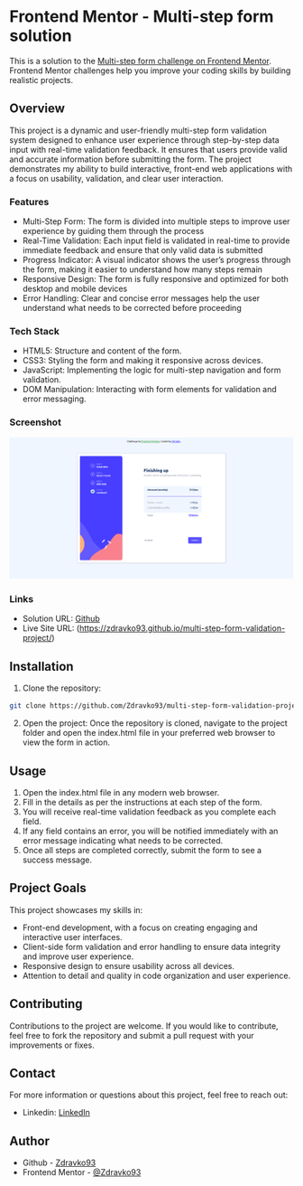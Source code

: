 # Frontend Mentor - Multi-step form solution

This is a solution to the [Multi-step form challenge on Frontend Mentor](https://www.frontendmentor.io/challenges/multistep-form-YVAnSdqQBJ). Frontend Mentor challenges help you improve your coding skills by building realistic projects.

## Overview

This project is a dynamic and user-friendly multi-step form validation system designed to enhance user experience through step-by-step data input with real-time validation feedback. It ensures that users provide valid and accurate information before submitting the form. The project demonstrates my ability to build interactive, front-end web applications with a focus on usability, validation, and clear user interaction.

### Features

- Multi-Step Form: The form is divided into multiple steps to improve user experience by guiding them through the process
- Real-Time Validation: Each input field is validated in real-time to provide immediate feedback and ensure that only valid data is submitted
- Progress Indicator: A visual indicator shows the user’s progress through the form, making it easier to understand how many steps remain
- Responsive Design: The form is fully responsive and optimized for both desktop and mobile devices
- Error Handling: Clear and concise error messages help the user understand what needs to be corrected before proceeding

### Tech Stack

- HTML5: Structure and content of the form.
- CSS3: Styling the form and making it responsive across devices.
- JavaScript: Implementing the logic for multi-step navigation and form validation.
- DOM Manipulation: Interacting with form elements for validation and error messaging.

### Screenshot

![Multi-step-form-validation](/multi-step-form.png)

### Links

- Solution URL: [Github](https://github.com/Zdravko93/multi-step-form-validation-project)
- Live Site URL: (https://zdravko93.github.io/multi-step-form-validation-project/)

## Installation 

1. Clone the repository:
  ```bash
  git clone https://github.com/Zdravko93/multi-step-form-validation-project.git
  ```
2. Open the project:
 Once the repository is cloned, navigate to the project folder and open the index.html file in your preferred web browser to view the form in action.

## Usage
1. Open the index.html file in any modern web browser.
2. Fill in the details as per the instructions at each step of the form.
3. You will receive real-time validation feedback as you complete each field.
4. If any field contains an error, you will be notified immediately with an error message indicating what needs to be corrected.
5. Once all steps are completed correctly, submit the form to see a success message.

## Project Goals

This project showcases my skills in:

- Front-end development, with a focus on creating engaging and interactive user interfaces.
- Client-side form validation and error handling to ensure data integrity and improve user experience.
- Responsive design to ensure usability across all devices.
- Attention to detail and quality in code organization and user experience.

## Contributing

Contributions to the project are welcome. If you would like to contribute, feel free to fork the repository and submit a pull request with your improvements or fixes.

## Contact

For more information or questions about this project, feel free to reach out:
- Linkedin: [LinkedIn](https://www.linkedin.com/in/zdravkodelic/)

## Author

- Github - [Zdravko93](https://github.com/Zdravko93)
- Frontend Mentor - [@Zdravko93](https://www.frontendmentor.io/profile/yourusername)

